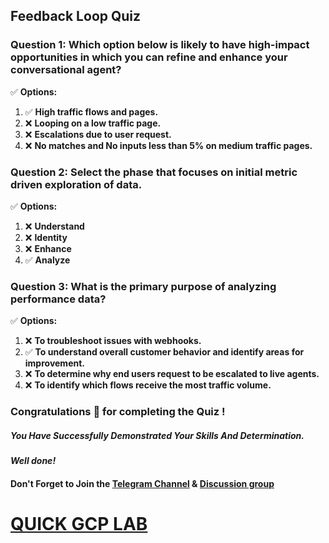 ## Feedback Loop Quiz

### Question 1: Which option below is likely to have high-impact opportunities in which you can refine and enhance your conversational agent?

✅ **Options:**

1. ✅ **High traffic flows and pages.**
2. ❌ **Looping on a low traffic page.**
3. ❌ **Escalations due to user request.**
4. ❌ **No matches and No inputs less than 5% on medium traffic pages.**

### Question 2: Select the phase that focuses on initial metric driven exploration of data.

✅ **Options:**

1. ❌ **Understand**
2. ❌ **Identity**
3. ❌ **Enhance**
4. ✅ **Analyze**

### Question 3: What is the primary purpose of analyzing performance data?

✅ **Options:**

1. ❌ **To troubleshoot issues with webhooks.**
2. ✅ **To understand overall customer behavior and identify areas for improvement.**
3. ❌ **To determine why end users request to be escalated to live agents.**
4. ❌ **To identify which flows receive the most traffic volume.**


### Congratulations 🎉 for completing the Quiz !

##### *You Have Successfully Demonstrated Your Skills And Determination.*

#### *Well done!*

#### Don't Forget to Join the [Telegram Channel](https://t.me/quickgcplab) & [Discussion group](https://t.me/quickgcplabchats)

# [QUICK GCP LAB](https://www.youtube.com/@quickgcplab)
